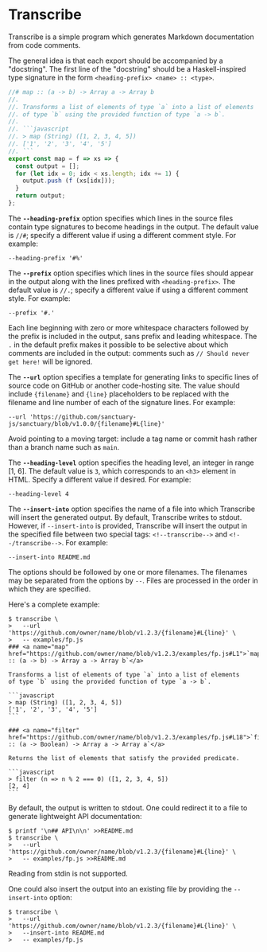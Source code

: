 # Transcribe

Transcribe is a simple program which generates Markdown documentation from code
comments.

The general idea is that each export should be accompanied by a "docstring".
The first line of the "docstring" should be a Haskell-inspired type signature
in the form `<heading-prefix> <name> :: <type>`.

```javascript
//# map :: (a -> b) -> Array a -> Array b
//.
//. Transforms a list of elements of type `a` into a list of elements
//. of type `b` using the provided function of type `a -> b`.
//.
//. ```javascript
//. > map (String) ([1, 2, 3, 4, 5])
//. ['1', '2', '3', '4', '5']
//. ```
export const map = f => xs => {
  const output = [];
  for (let idx = 0; idx < xs.length; idx += 1) {
    output.push (f (xs[idx]));
  }
  return output;
};
```

The __`--heading-prefix`__ option specifies which lines in the source files
contain type signatures to become headings in the output. The default value
is `//#`; specify a different value if using a different comment style. For
example:

    --heading-prefix '#%'

The __`--prefix`__ option specifies which lines in the source files should
appear in the output along with the lines prefixed with `<heading-prefix>`.
The default value is `//.`; specify a different value if using a different
comment style. For example:

    --prefix '#.'

Each line beginning with zero or more whitespace characters followed by the
prefix is included in the output, sans prefix and leading whitespace. The `.`
in the default prefix makes it possible to be selective about which comments
are included in the output: comments such as `// Should never get here!` will
be ignored.

The __`--url`__ option specifies a template for generating links to specific
lines of source code on GitHub or another code-hosting site. The value should
include `{filename}` and `{line}` placeholders to be replaced with the filename
and line number of each of the signature lines. For example:

    --url 'https://github.com/sanctuary-js/sanctuary/blob/v1.0.0/{filename}#L{line}'

Avoid pointing to a moving target: include a tag name or commit hash rather
than a branch name such as `main`.

The __`--heading-level`__ option specifies the heading level, an integer in
range \[1, 6\]. The default value is `3`, which corresponds to an `<h3>`
element in HTML. Specify a different value if desired. For example:

    --heading-level 4

The __`--insert-into`__ option specifies the name of a file into which
Transcribe will insert the generated output. By default, Transcribe writes to
stdout. However, if `--insert-into` is provided, Transcribe will insert the
output in the specified file between two special tags: `<!--transcribe-->` and
`<!--/transcribe-->`. For example:

    --insert-into README.md

The options should be followed by one or more filenames. The filenames may
be separated from the options by `--`. Files are processed in the order in
which they are specified.

Here's a complete example:

    $ transcribe \
    >   --url 'https://github.com/owner/name/blob/v1.2.3/{filename}#L{line}' \
    >   -- examples/fp.js
    ### <a name="map" href="https://github.com/owner/name/blob/v1.2.3/examples/fp.js#L1">`map :: (a -⁠> b) -⁠> Array a -⁠> Array b`</a>

    Transforms a list of elements of type `a` into a list of elements
    of type `b` using the provided function of type `a -> b`.

    ```javascript
    > map (String) ([1, 2, 3, 4, 5])
    ['1', '2', '3', '4', '5']
    ```

    ### <a name="filter" href="https://github.com/owner/name/blob/v1.2.3/examples/fp.js#L18">`filter :: (a -⁠> Boolean) -⁠> Array a -⁠> Array a`</a>

    Returns the list of elements that satisfy the provided predicate.

    ```javascript
    > filter (n => n % 2 === 0) ([1, 2, 3, 4, 5])
    [2, 4]
    ```

By default, the output is written to stdout. One could redirect it to a file to
generate lightweight API documentation:

    $ printf '\n## API\n\n' >>README.md
    $ transcribe \
    >   --url 'https://github.com/owner/name/blob/v1.2.3/{filename}#L{line}' \
    >   -- examples/fp.js >>README.md

Reading from stdin is not supported.

One could also insert the output into an existing file by providing the
`--insert-into` option:

    $ transcribe \
    >   --url 'https://github.com/owner/name/blob/v1.2.3/{filename}#L{line}' \
    >   --insert-into README.md
    >   -- examples/fp.js
